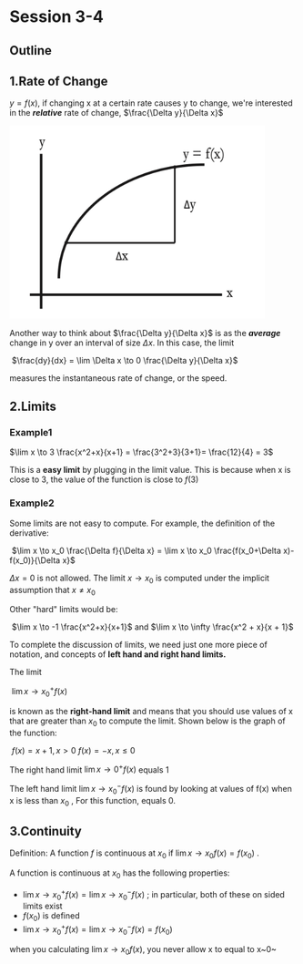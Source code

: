 # Session 3-4

## Outline

## 1.Rate of Change

$y = f(x)$, if changing x at a certain rate causes y to change, we're interested in the ***relative*** rate of change, $\frac{\Delta y}{\Delta x}$

<img src="image-20220714094757242.png" alt="image-20220714094757242" style="zoom:80%;" />

Another way to think about $\frac{\Delta y}{\Delta x}$ is as the ***average*** change in y over an interval of size $\Delta x$. In this case, the limit 

​														$\frac{dy}{dx} = \lim \Delta x \to 0 \frac{\Delta y}{\Delta x}$

measures the instantaneous rate of change, or the speed. 

## 2.Limits

### Example1

$\lim x \to 3 \frac{x^2+x}{x+1} = \frac{3^2+3}{3+1}= \frac{12}{4} = 3$

This is a **easy limit** by plugging in the limit value. This is because when x is close to 3, the value of the function is close to $f(3)$

### Example2

Some limits are not easy to compute. For example, the definition of the derivative:

​									$\lim x \to x_0 \frac{\Delta f}{\Delta x} = \lim x \to x_0 \frac{f(x_0+\Delta x)-f(x_0)}{\Delta x}$

$\Delta x = 0$ is not allowed. The limit $x \to x_0$ is computed under the implicit assumption that $x \neq x_0$

Other "hard" limits would be:

​										$\lim x \to -1 \frac{x^2+x}{x+1}$ and $\lim x \to \infty \frac{x^2 + x}{x + 1}$

To complete the discussion of limits, we need just one more piece of notation, and concepts of **left hand and right hand limits.**

The limit 	

​															$\lim x \to x_0^+ f(x)$  

is known as the **right-hand limit** and means that you should use values of x that are greater than $x_0$ to compute the limit. Shown below is the graph of the function:

​												$f(x) = x + 1,x > 0$  $f(x) = - x , x \le0$

The right hand limit $\lim x \to 0^+ f(x)$ equals 1

The left hand limit $\lim x \to x_0^- f(x)$ is found by looking at values of f(x) when x is less than $x_0$ , For this function, equals 0.

## 3.Continuity

Definition: A function $f$ is continuous at $x_0$ if $\lim x \to x_0 f(x) = f(x_0)$ .

A function is continuous at $x_0$ has the following properties:

- $\lim x \to x_0^+ f(x) = \lim x \to x_0^- f(x)$ ; in particular, both of these on sided limits exist
- $f(x_0)$ is defined
- $\lim x \to x_0^+ f(x) = \lim x \to x_0^- f(x) = f(x_0)$

when you calculating $\lim x \to x_0 f(x)$, you never allow x to equal to x~0~ 
